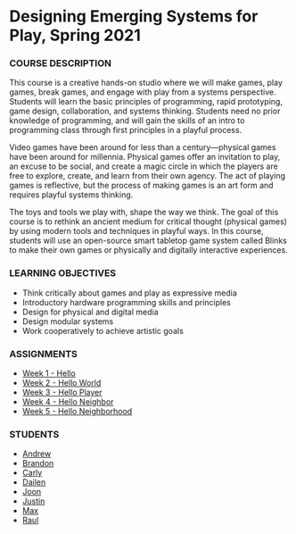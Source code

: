 # Designing Emerging Systems for Play, Spring 2021

### COURSE DESCRIPTION
This course is a creative hands-on studio where we will make games, play games, break games, and engage with play from a systems perspective. Students will learn the basic principles of programming, rapid prototyping, game design, collaboration, and systems thinking. Students need no prior knowledge of programming, and will gain the skills of an intro to programming class through first principles in a playful process.

Video games have been around for less than a century—physical games have been around for millennia. Physical games offer an invitation to play, an excuse to be social, and create a magic circle in which the players are free to explore, create, and learn from their own agency. The act of playing games is reflective, but the process of making games is an art form and requires playful systems thinking.

The toys and tools we play with, shape the way we think. The goal of this course is to rethink an ancient medium for critical thought (physical games) by using modern tools and techniques in playful ways. In this course, students will use an open-source smart tabletop game system called Blinks to make their own games or physically and digitally interactive experiences. 

### LEARNING OBJECTIVES
- Think critically about games and play as expressive media
- Introductory hardware programming skills and principles
- Design for physical and digital media
- Design modular systems
- Work cooperatively to achieve artistic goals

### ASSIGNMENTS
- [Week 1 - Hello](https://github.com/jbobrow/OART-UT18-S21/tree/main/Assignments/00-Hello)
- [Week 2 - Hello World](https://github.com/jbobrow/OART-UT18-S21/tree/main/Assignments/01-Hello%20World)
- [Week 3 - Hello Player](https://github.com/jbobrow/OART-UT18-S21/tree/main/Assignments/02-Hello%20Player)
- [Week 4 - Hello Neighbor](https://github.com/jbobrow/OART-UT18-S21/tree/main/Assignments/03-Hello%20Neighbor)
- [Week 5 - Hello Neighborhood](https://github.com/jbobrow/OART-UT18-S21/tree/main/Assignments/04-Hello%20Neighborhood)

### STUDENTS
- [Andrew](https://github.com/ateb22/OART-UT18-S21)
- [Brandon](https://github.com/bleeCS/OART-UT18-S21)
- [Carly](https://github.com/cgradeff/OART-UT18-S21)
- [Dailen](https://github.com/GerberaTetra/OART-UT18-S21)
- [Joon](https://github.com/JoonLee6075/OART-UT18-S21)
- [Justin](https://github.com/vnotjustin/OART-UT18-S21)
- [Max](https://github.com/223thraxx/OART-UT18-S21)
- [Raul](https://github.com/rshah1127/OART-UT18-S21)
